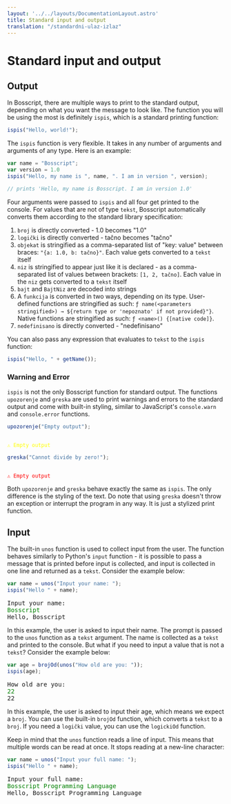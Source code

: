 ```yaml
---
layout: '../../layouts/DocumentationLayout.astro'
title: Standard input and output
translation: "/standardni-ulaz-izlaz"
---
```


# Standard input and output

## Output

In Bosscript, there are multiple ways to print to the standard output, depending on what you want the message to look like.
The function you will be using the most is definitely `ispis`, which is a standard printing function:

```typescript
ispis("Hello, world!");
```

The `ispis` function is very flexible. It takes in any number of arguments and arguments of any type. Here is an example:

```typescript
var name = "Bosscript";
var version = 1.0
ispis("Hello, my name is ", name, ". I am in version ", version);

// prints 'Hello, my name is Bosscript. I am in version 1.0'
```
Four arguments were passed to `ispis` and all four get printed to the console. For values that are not of type `tekst`, 
Bosscript automatically converts them according to the standard library specification:

1. `broj` is directly converted - 1.0 becomes "1.0"
2. `logički` is directly converted - tačno becomes "tačno"
3. `objekat` is stringified as a comma-separated list of "key: value" between braces: `"{a: 1.0, b: tačno}"`. Each value gets converted to a `tekst` itself
4. `niz` is stringified to appear just like it is declared - as a comma-separated list of values between brackets: `[1, 2, tačno]`. Each value in the `niz` gets converted to a `tekst` itself
5. `bajt` and `BajtNiz` are decoded into strings
6. A `funkcija` is converted in two ways, depending on its type. User-defined functions are stringified as such: `ƒ name(<parameters stringified>) → ${return type or 'nepoznato' if not provided}"}`.
Native functions are stringified as such: `ƒ <name>() {[native code]}`. 
7. `nedefinisano` is directly converted - "nedefinisano"

You can also pass any expression that evaluates to `tekst` to the `ispis` function:

```typescript
ispis("Hello, " + getName());
```

### Warning and Error

`ispis` is not the only Bosscript function for standard output. The functions `upozorenje` and `greska` are used to print 
warnings and errors to the standard output and come with built-in styling, similar to JavaScript's `console.warn` and `console.error`
functions. 

```typescript
upozorenje("Empty output");
```

<code style="color: yellow">
⚠ Empty output
</code>

```typescript
greska("Cannot divide by zero!");
```

<code style="color: red">
⚠ Empty output
</code>

Both `upozorenje` and `greska` behave exactly the same as `ispis`. The only difference is the styling of the text. Do note that
using `greska` doesn't throw an exception or interrupt the program in any way. It is just a stylized print function.

## Input

The built-in `unos` function is used to collect input from the user. The function behaves similarly to Python's `input` 
function - it is possible to pass a message that is printed before input is collected, and input is collected in one line
and returned as a `tekst`. Consider the example below:

```typescript
var name = unos("Input your name: ");
ispis("Hello " + name);
```

<pre>
Input your name: 
<span style="color: green">Bosscript</span>
Hello, Bosscript
</pre>

In this example, the user is asked to input their name. The prompt is passed to the `unos` function as a `tekst` argument.
The name is collected as a `tekst` and printed to the console. But what if you need to input a value that is not a `tekst`?
Consider the example below:

```typescript
var age = brojOd(unos("How old are you: "));
ispis(age);
```
<pre>
How old are you: 
<span style="color: green">22</span>
22
</pre>

In this example, the user is asked to input their age, which means we expect a `broj`. You can use the built-in `brojOd` function,
which converts a `tekst` to a `broj`. If you need a `logički` value, you can use the `logickiOd` function.

Keep in mind that the `unos` function reads a line of input. This means that multiple words can be read at once. It stops reading
at a new-line character:

```typescript
var name = unos("Input your full name: ");
ispis("Hello " + name);
```
<pre>
Input your full name: 
<span style="color: green">Bosscript Programming Language</span>
Hello, Bosscript Programming Language
</pre>



